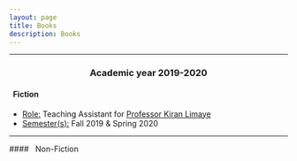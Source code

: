 ```yaml
---
layout: page
title: Books
description: Books
---
```


<hr />

### <center>Academic year 2019-2020</center>

#### &nbsp; Fiction
* <u>Role:</u> Teaching Assistant for <a href="https://economics.nmims.edu/faculty-and-research/faculty/kiran-limaye">Professor Kiran Limaye</a>
* <u>Semester(s):</u> Fall 2019 & Spring 2020 


<hr />
#### &nbsp; Non-Fiction
